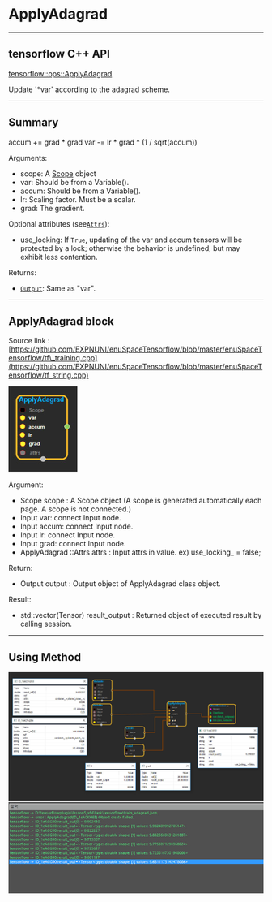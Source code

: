 # ApplyAdagrad

---

## tensorflow C++ API

[tensorflow::ops::ApplyAdagrad](https://www.tensorflow.org/api_docs/cc/class/tensorflow/ops/apply-adagrad)

Update '\*var' according to the adagrad scheme.

---

## Summary

accum += grad \* grad var -= lr \* grad \* \(1 / sqrt\(accum\)\)

Arguments:

* scope: A [Scope](https://www.tensorflow.org/api_docs/cc/class/tensorflow/scope.html#classtensorflow_1_1_scope) object
* var: Should be from a Variable\(\).
* accum: Should be from a Variable\(\).
* lr: Scaling factor. Must be a scalar.
* grad: The gradient.

Optional attributes \(see[`Attrs`](https://www.tensorflow.org/api_docs/cc/struct/tensorflow/ops/apply-adagrad/attrs.html#structtensorflow_1_1ops_1_1_apply_adagrad_1_1_attrs)\):

* use\_locking: If `True`, updating of the var and accum tensors will be protected by a lock; otherwise the behavior is undefined, but may exhibit less contention.

Returns:

* [`Output`](https://www.tensorflow.org/api_docs/cc/class/tensorflow/output.html#classtensorflow_1_1_output): Same as "var".

---

## ApplyAdagrad block

Source link : [https://github.com/EXPNUNI/enuSpaceTensorflow/blob/master/enuSpaceTensorflow/tf\_training.cpp](https://github.com/EXPNUNI/enuSpaceTensorflow/blob/master/enuSpaceTensorflow/tf_string.cpp)

![](/assets/training/ApplyAdagrad1.jpg)

Argument:

* Scope scope : A Scope object \(A scope is generated automatically each page. A scope is not connected.\)
* Input var: connect  Input node.
* Input accum: connect  Input node.
* Input lr: connect  Input node.
* Input grad: connect  Input node.
* ApplyAdagrad ::Attrs attrs : Input attrs in value. ex\) use\_locking\_ = false;

Return:

* Output output : Output object of ApplyAdagrad class object.

Result:

* std::vector\(Tensor\) result\_output : Returned object of executed result by calling session.

---

## Using Method

![](/assets/training/ApplyAdagrad2.jpg)![](/assets/training/ApplyAdagrad3.jpg)

